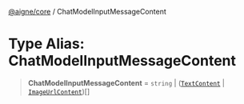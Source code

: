 [@aigne/core](../wiki/Home) / ChatModelInputMessageContent

# Type Alias: ChatModelInputMessageContent

> **ChatModelInputMessageContent** = `string` \| ([`TextContent`](../wiki/TypeAlias.TextContent) \| [`ImageUrlContent`](../wiki/TypeAlias.ImageUrlContent))[]
